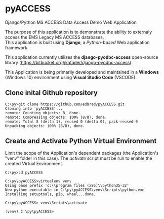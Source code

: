 # pyACCESS
Django/Python MS ACCESS Data Access Demo Web Application

The purpose of this application is to demonstrate the ability to externaly access the EMS Legacy MS ACCESS databases.  
This application is built using **Django**, a *Python-based* Web application framework.

This application currently utilizes the **django-pyodbc-access** open-source library (https://bitbucket.org/jkafader/django-pyodbc-access).

This Application is being primarily developed and maintained in a **Windows** (Windows 10) environment using **Visual Studio Code** (VSCODE).

## Clone inital Github repository

~~~~
C:\py>git clone https://github.com/edbrad/pyACCESS.git
Cloning into 'pyACCESS'...
remote: Counting objects: 8, done.
remote: Compressing objects: 100% (8/8), done.
remote: Total 8 (delta 1), reused 0 (delta 0), pack-reused 0
Unpacking objects: 100% (8/8), done.
~~~~

## Create and Activate Python Virtual Environment 
Limit the scope of the Application's dependent packages (the Application's "venv" folder in this case). 
The *activate* script must be run to enable the created Virtual Environment.

~~~~
C:\py>cd pyACCESS

C:\py\pyACCESS>virtualenv venv
Using base prefix 'c:\\program files (x86)\\python35-32'
New python executable in C:\py\pyACCESS\venv\Scripts\python.exe
Installing setuptools, pip, wheel...done.
~~~~
~~~~
C:\py\pyACCESS> venv\Scripts\activate

(venv) C:\py\pyACCESS>
~~~~ 